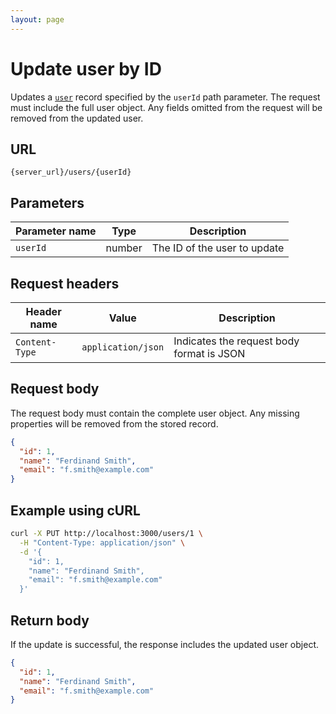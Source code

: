 ```yaml
---
layout: page
---
```


# Update user by ID

Updates a [`user`](user.md) record specified by the `userId` path parameter. The request must include the full user object. Any fields omitted from the request will be removed from the updated user.

## URL

```shell
{server_url}/users/{userId}
```

## Parameters

| Parameter name | Type   | Description                         |
|----------------|--------|-------------------------------------|
| `userId`       | number | The ID of the user to update        |

## Request headers

| Header name     | Value              | Description                   |
|------------------|--------------------|-------------------------------|
| `Content-Type`   | `application/json` | Indicates the request body format is JSON |

## Request body

The request body must contain the complete user object. Any missing properties will be removed from the stored record.

```json
{
  "id": 1,
  "name": "Ferdinand Smith",
  "email": "f.smith@example.com"
}
```

## Example using cURL

```bash
curl -X PUT http://localhost:3000/users/1 \
  -H "Content-Type: application/json" \
  -d '{
    "id": 1,
    "name": "Ferdinand Smith",
    "email": "f.smith@example.com"
  }'
```

## Return body

If the update is successful, the response includes the updated user object.

```json
{
  "id": 1,
  "name": "Ferdinand Smith",
  "email": "f.smith@example.com"
}
```